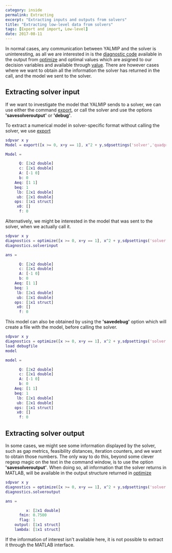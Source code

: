 ```yaml
---
category: inside
permalink: Extracting
excerpt: "Extracting inputs and outputs from solvers"
title: "Extracting low-level data from solvers"
tags: [Export and import, Low-level]
date: 2017-08-11
---
```


In normal cases, any communication between YALMIP and the solver is uninteresting, as all we are interested in is the [diagnostic code](command/yalmiperror) available in the output from [optimize](/command/optimize) and optimal values which are asigned to our decision variables and available through [value](/command/value). There are however cases where we want to obtain all the information the solver has returned in the call, and the model we sent to the solver.

## Extracting solver input

If we want to investigate the model that YALMIP sends to a solver, we can use either the command [export](/command/export), or call the solver and use the options **'savesolveroutput'** or **'debug'**.

To extract a numerical model in solver-specific format without calling the solver, we use [export](/command/export)
````matlab
sdpvar x y
Model = export([x >= 0, x+y == 1], x^2 + y,sdpsettings('solver','quadprog'))

Model = 

      Q: [2x2 double]
      c: [2x1 double]
      A: [-1 0]
      b: 0
    Aeq: [1 1]
    beq: 1
     lb: [2x1 double]
     ub: [2x1 double]
    ops: [1x1 struct]
     x0: []
      f: 0
````

Alternatively, we might be interested in the model that was sent to the solver, when we actually call it.
````matlab
sdpvar x y
diagnostics = optimize([x >= 0, x+y == 1], x^2 + y,sdpsettings('solver','quadprog','savesolverinput',1));
diagnostics.solverinput

ans = 

      Q: [2x2 double]
      c: [2x1 double]
      A: [-1 0]
      b: 0
    Aeq: [1 1]
    beq: 1
     lb: [2x1 double]
     ub: [2x1 double]
    ops: [1x1 struct]
     x0: []
      f: 0
````

This model can also be obtained by using the **'savedebug'** option which will create a file with the model, before calling the solver.

````matlab
sdpvar x y
diagnostics = optimize([x >= 0, x+y == 1], x^2 + y,sdpsettings('solver','quadprog','savedebug',1));
load debugfile
model

model = 

      Q: [2x2 double]
      c: [2x1 double]
      A: [-1 0]
      b: 0
    Aeq: [1 1]
    beq: 1
     lb: [2x1 double]
     ub: [2x1 double]
    ops: [1x1 struct]
     x0: []
      f: 0
````


## Extracting solver output

In some cases, we might see some information displayed by the solver, such as gap metrics, feasibility distances, iteration counters, and we want to obtain those numbers. The only way to do this, beyond some clever regexp magic on the text in the command window, is to use the option **'savesolveroutput'**. When doing so, all information that the solver returns in MATLAB, will be available in the output structure returned in [optimize](/command/optimize) 

````matlab
sdpvar x y
diagnostics = optimize([x >= 0, x+y == 1], x^2 + y,sdpsettings('solver','quadprog','savesolveroutput',1));
diagnostics.solveroutput

ans = 

         x: [2x1 double]
      fmin: 0.7500
      flag: 1
    output: [1x1 struct]
    lambda: [1x1 struct]

````

If the information of interest isn't available here, it is not possible to extract it through the MATLAB interface.
